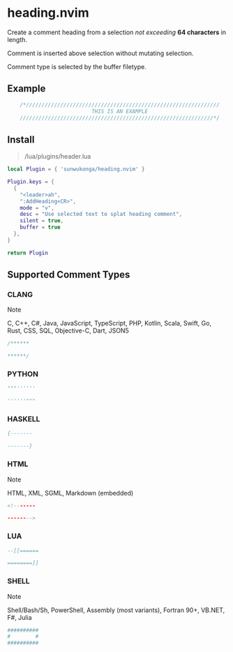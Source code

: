 # heading.nvim

Create a comment heading from a selection _not exceeding_ **64 characters** in
length.

Comment is inserted above selection without mutating selection.

Comment type is selected by the buffer filetype.

## Example
```ts
    /*//////////////////////////////////////////////////////////////
                           THIS IS AN EXAMPLE
    //////////////////////////////////////////////////////////////*/
```

## Install

> /lua/plugins/header.lua
```lua
local Plugin = { 'sunwukonga/heading.nvim' }

Plugin.keys = {
  {
    "<leader>ah",
    ":AddHeading<CR>",
    mode = "v",
    desc = "Use selected text to splat heading comment",
    silent = true,
    buffer = true
  },
}

return Plugin
```

## Supported Comment Types

### CLANG
> [!Note]
> C, C++, C#, Java, JavaScript, TypeScript, PHP, Kotlin, Scala, Swift, Go, Rust, CSS, SQL, Objective-C, Dart, JSON5
```c
/******

******/
```

### PYTHON
```python
"""''''''

''''''"""
```

### HASKELL
```haskell
{-------

-------}
```

### HTML
> [!Note]
> HTML, XML, SGML, Markdown (embedded)
```html
<!-------

-------->
```

### LUA
```lua
--[[======

========]]
```

### SHELL
> [!Note]
> Shell/Bash/Sh, PowerShell, Assembly (most variants), Fortran 90+, VB.NET, F#, Julia
```sh
##########
#        #
##########
```

